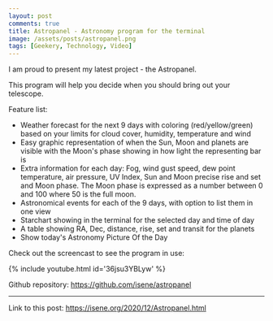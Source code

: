```yaml
---
layout: post
comments: true
title: Astropanel - Astronomy program for the terminal 
image: /assets/posts/astropanel.png
tags: [Geekery, Technology, Video]
---
```


I am proud to present my latest project - the Astropanel.

This program will help you decide when you should bring out your telescope.

Feature list:

* Weather forecast for the next 9 days with coloring (red/yellow/green) based
  on your limits for cloud cover, humidity, temperature and wind
* Easy graphic representation of when the Sun, Moon and planets are visible
  with the Moon's phase showing in how light the representing bar is
* Extra information for each day: Fog, wind gust speed, dew point temperature,
  air pressure, UV Index, Sun and Moon precise rise and set and Moon phase.
  The Moon phase is expressed as a number between 0 and 100 where 50 is the
  full moon.
* Astronomical events for each of the 9 days, with option to list them in one
  view
* Starchart showing in the terminal for the selected day and time of day
* A table showing RA, Dec, distance, rise, set and transit for the planets
* Show today's Astronomy Picture Of the Day

Check out the screencast to see the program in use:

{% include youtube.html id='36jsu3YBLyw' %}

Github repository: https://github.com/isene/astropanel

---
Link to this post: <https://isene.org/2020/12/Astropanel.html>
